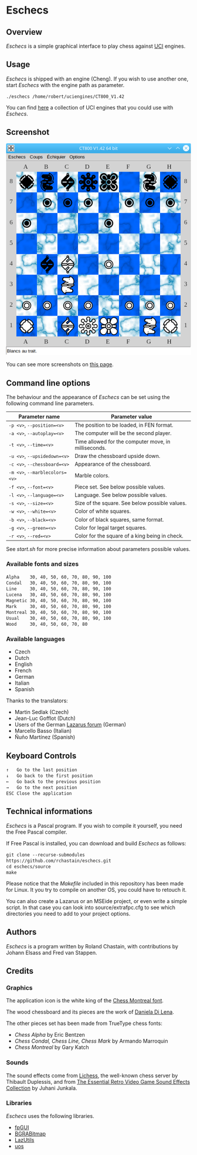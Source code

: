 
# Eschecs

## Overview

*Eschecs* is a simple graphical interface to play chess against [UCI](http://www.shredderchess.com/chess-info/features/uci-universal-chess-interface.html) engines.

## Usage

*Eschecs* is shipped with an engine (Cheng). If you wish to use another one, start *Eschecs* with the engine path as parameter.

```
./eschecs /home/robert/uciengines/CT800_V1.42
```

You can find [here](https://github.com/rchastain/eschecs/blob/master/ENGINES.md) a collection of UCI engines that you could use with *Eschecs*.

## Screenshot

![alt text](images/screenshots/eschecs510a.png)

You can see more screenshots on [this page](https://github.com/rchastain/eschecs/blob/master/images/screenshots/README.md).

## Command line options

The behaviour and the appearance of *Eschecs* can be set using the following command line parameters.

| Parameter name | Parameter value |
| --- | --- |
| `-p <v>`, `--position=<v>` | The position to be loaded, in FEN format. |
| `-a <v>`, `--autoplay=<v>` | The computer will be the second player. |
| `-t <v>`, `--time=<v>` | Time allowed for the computer move, in milliseconds. |
| `-u <v>`, `--upsidedown=<v>` | Draw the chessboard upside down. |
| `-c <v>`, `--chessboard=<v>` | Appearance of the chessboard. |
| `-m <v>`, `--marblecolors=<v>` | Marble colors. |
| `-f <v>`, `--font=<v>` | Piece set. See below possible values. |
| `-l <v>`, `--language=<v>` | Language. See below possible values. |
| `-s <v>`, `--size=<v>` | Size of the square. See below possible values. |
| `-w <v>`, `--white=<v>` | Color of white squares. |
| `-b <v>`, `--black=<v>` | Color of black squares, same format. |
| `-g <v>`, `--green=<v>` | Color for legal target squares. |
| `-r <v>`, `--red=<v>` | Color for the square of a king being in check. |

See *start.sh* for more precise information about parameters possible values.

### Available fonts and sizes

```
Alpha    30, 40, 50, 60, 70, 80, 90, 100
Condal   30, 40, 50, 60, 70, 80, 90, 100
Line     30, 40, 50, 60, 70, 80, 90, 100
Lucena   30, 40, 50, 60, 70, 80, 90, 100
Magnetic 30, 40, 50, 60, 70, 80, 90, 100
Mark     30, 40, 50, 60, 70, 80, 90, 100
Montreal 30, 40, 50, 60, 70, 80, 90, 100
Usual    30, 40, 50, 60, 70, 80, 90, 100
Wood     30, 40, 50, 60, 70, 80
```

### Available languages

* Czech
* Dutch
* English
* French
* German
* Italian
* Spanish

Thanks to the translators:

* Martin Sedlak (Czech)
* Jean-Luc Gofflot (Dutch)
* Users of the German [Lazarus forum](https://www.lazarusforum.de/index.php) (German)
* Marcello Basso (Italian)
* Ñuño Martínez (Spanish)

## Keyboard Controls

    ↑   Go to the last position
    ↓   Go back to the first position
    ←   Go back to the previous position
    →   Go to the next position
    ESC Close the application

## Technical informations

*Eschecs* is a Pascal program. If you wish to compile it yourself, you need the Free Pascal compiler.

If Free Pascal is installed, you can download and build *Eschecs* as follows:

```
git clone --recurse-submodules https://github.com/rchastain/eschecs.git
cd eschecs/source
make
```

Please notice that the *Makefile* included in this repository has been made for Linux. It you try to compile on another OS, you could have to retouch it.

You can also create a Lazarus or an MSEide project, or even write a simple script. In that case you can look into source/extrafpc.cfg to see which directories you need to add to your project options. 

## Authors

*Eschecs* is a program written by Roland Chastain, with contributions by Johann Elsass and Fred van Stappen.

## Credits

### Graphics

The application icon is the white king of the [Chess Montreal font](http://alcor.concordia.ca/~gpkatch/montreal_font.html).

The wood chessboard and its pieces are the work of [Daniela Di Lena](https://dilena.de/chess-artwork-pieces-and-board-art-assets).

The other pieces set has been made from TrueType chess fonts:

* *Chess Alpha* by Eric Bentzen
* *Chess Condal, Chess Line, Chess Mark* by Armando Marroquin
* *Chess Montreal* by Gary Katch

### Sounds

The sound effects come from [Lichess][1], the well-known chess server by Thibault Duplessis, and from [The Essential Retro Video Game Sound Effects Collection][2] by Juhani Junkala.

[1]: https://github.com/ornicar/lila/tree/master/public/sound
[2]: https://opengameart.org/content/512-sound-effects-8-bit-style

### Libraries

*Eschecs* uses the following libraries.

* [fpGUI](https://github.com/graemeg/fpGUI)
* [BGRABitmap](https://github.com/bgrabitmap/bgrabitmap)
* [LazUtils](https://sourceforge.net/projects/lazarus/)
* [uos](https://github.com/fredvs/uos)
